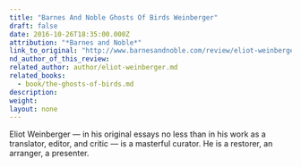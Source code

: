 ```yaml
---
title: "Barnes And Noble Ghosts Of Birds Weinberger"
draft: false
date: 2016-10-26T18:35:00.000Z
attribution: "*Barnes and Noble*"
link_to_original: "http://www.barnesandnoble.com/review/eliot-weinberger-to-be-continued"
nd_author_of_this_review:
related_author: author/eliot-weinberger.md
related_books:
  - book/the-ghosts-of-birds.md
description:
weight:
layout: none
---
```

Eliot Weinberger — in his original essays no less than in his work as a translator, editor, and critic — is a masterful curator. He is a restorer, an arranger, a presenter.

